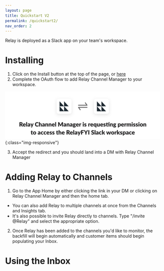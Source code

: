```yaml
---
layout: page
title: Quickstart V2
permalink: /quickstart2/
nav_order: 2
---
```


Relay is deployed as a Slack app on your team's workspace.

# Installing

1. Click on the Install button at the top of the page, or [here](https://app.relay.fyi/slack/install)
2. Complete the OAuth flow to add Relay Channel Manager to your workspace.

![Make sure you've selected the correct workspace in the top right corner](/assets/images/add_relay_to_slack.png){:class="img-responsive"}

3. Accept the redirect and you should land into a DM with Relay Channel Manager

# Adding Relay to Channels
1. Go to the App Home by either clicking the link in your DM or clicking on Relay Channel Manager and then the home tab.
* You can also add Relay to multiple channels at once from the Channels and Insights tab.
* It's also possible to invite Relay directly to channels. Type "/invite @Relay" and select the appropriate option.

2. Once Relay has been added to the channels you'd like to monitor, the backfill will begin automatically and customer items should begin populating your Inbox.

# Using the Inbox



